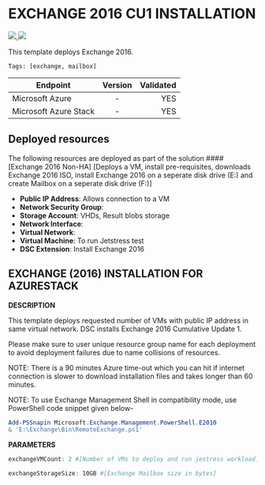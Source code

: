 # EXCHANGE 2016 CU1 INSTALLATION

<a href="https://portal.azure.com/#create/Microsoft.Template/uri/https%3A%2F%2Fraw.githubusercontent.com%2Fnimsim%2FAzureStack-QuickStart-Templates%2Fdevelop%2Fexchange-2016-non-ha%2Fazuredeploy.json" target="_blank">
    <img src="http://azuredeploy.net/deploybutton.png"/>
</a>
<a href="http://armviz.io/#/?load=https%3A%2F%2Fraw.githubusercontent.com%2Fnimsim%2FAzureStack-QuickStart-Templates%2Fdevelop%2Fexchange-2016-non-ha%2Fazuredeploy.json" target="_blank">
    <img src="http://armviz.io/visualizebutton.png"/>
</a>

This template deploys Exchange 2016.

`Tags: [exchange, mailbox]`

| Endpoint        | Version           | Validated  |
| ------------- |:-------------:| -----:|
| Microsoft Azure      | - | YES |
| Microsoft Azure Stack      | - |  YES |

## Deployed resources

The following resources are deployed as part of the solution
####[Exchange 2016 Non-HA]
[Deploys a VM, install pre-requisites, downloads Exchange 2016 ISO, install Exchange 2016 on a seperate disk drive (E:) and create Mailbox on a seperate disk drive (F:)]
+ **Public IP Address**: Allows connection to a VM
+ **Network Security Group**: 
+ **Storage Account**: VHDs, Result blobs storage
+ **Network Interface**: 
+ **Virtual Network**: 
+ **Virtual Machine**: To run Jetstress test
+ **DSC Extension**: Install Exchange 2016

## EXCHANGE (2016) INSTALLATION FOR AZURESTACK ##


<b>DESCRIPTION</b>

This template deploys requested number of VMs with public IP address in same virtual network. DSC installs Exchange 2016 Cumulative Update 1.

Please make sure to user unique resource group name for each deployment to avoid deployment failures due to name collisions of resources.

NOTE: There is a 90 minutes Azure time-out which you can hit if internet connection is slower to download installation files and takes longer than 60 minutes.

NOTE: To use Exchange Management Shell in compatibility mode, use PowerShell code snippet given below-

```PowerShell
Add-PSSnapin Microsoft.Exchange.Management.PowerShell.E2010
& 'E:\Exchange\Bin\RemoteExchange.ps1'
```


<b>PARAMETERS</b>
```PowerShell
exchangeVMCount: 2 #[Number of VMs to deploy and run jestress workload]

exchangeStorageSize: 10GB #[Exchange Mailbox size in bytes]
```
